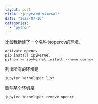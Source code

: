 ```yaml
---
layout: post
title: "jupyter修改kernel"
date: "2022-07-16"
categories: 
  - "python"
---
```


比如我新建了一个名称为opencv的环境，

```
activate opencv
pip install ipykernel
python -m ipykernel install --name opencv
```

列出所有的环境是

```
jupyter kernelspec list
```

删除某个环境是

```
jupyter kernelspec remove opencv
```
